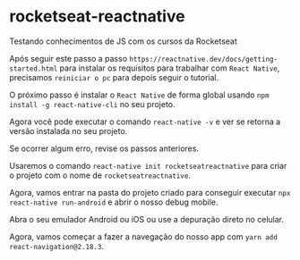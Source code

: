 # rocketseat-reactnative
Testando conhecimentos de JS com os cursos da Rocketseat

Após seguir este passo a passo `https://reactnative.dev/docs/getting-started.html` para instalar os requisitos para trabalhar com `React Native`, precisamos `reiniciar o pc` para depois seguir o tutorial.

O próximo passo é instalar o `React Native` de forma global usando `npm install -g react-native-cli` no seu projeto.

Agora você pode executar o comando `react-native -v` e ver se retorna a versão instalada no seu projeto.

Se ocorrer algum erro, revise os passos anteriores.

Usaremos o comando `react-native init rocketseatreactnative` para criar o projeto com o nome de `rocketseatreactnative`.

Agora, vamos entrar na pasta do projeto criado para conseguir executar `npx react-native run-android` e abrir o nosso debug mobile.

Abra o seu emulador Android ou iOS ou use a depuração direto no celular.

Agora, vamos começar a fazer a navegação do nosso app com `yarn add react-navigation@2.18.3`.

